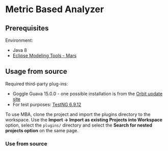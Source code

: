 # Metric Based Analyzer

## Prerequisites

Environment:
 * Java 8
 * [Eclipse Modeling Tools - Mars](http://www.eclipse.org/downloads/packages/eclipse-modeling-tools/mars2)

## Usage from source

Required third-party plug-ins:
 * Goggle Guava 15.0.0 - one possible installation is from the [Orbit update site](http://download.eclipse.org/tools/orbit/downloads/drops/R20151221205849/repository/)
 * For test purposes: [TestNG 6.9.12](http://testng.org/doc/index.html)

To use MBA, clone the project and import the plugins directory to the workspace. Use the **Import -> Import as existing Projects into Workspace** option, select the `plugins/` directory and select the **Search for nested projects option** on the same page.


### Use from source



